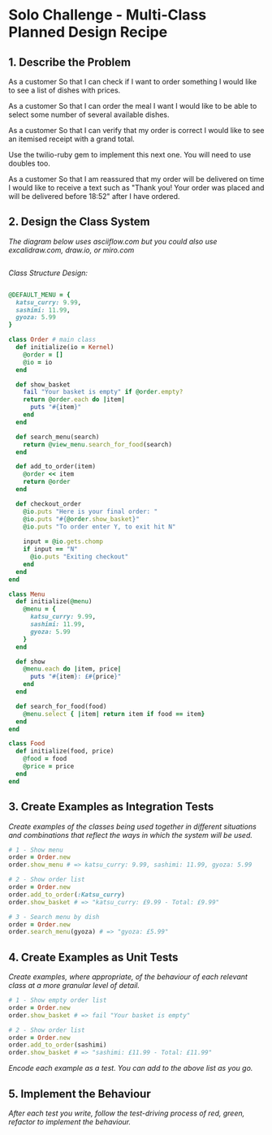 # Solo Challenge - Multi-Class Planned Design Recipe

## 1. Describe the Problem

As a customer
So that I can check if I want to order something
I would like to see a list of dishes with prices.

As a customer
So that I can order the meal I want
I would like to be able to select some number of several available dishes.

As a customer
So that I can verify that my order is correct
I would like to see an itemised receipt with a grand total.

Use the twilio-ruby gem to implement this next one. You will need to use doubles too.

As a customer
So that I am reassured that my order will be delivered on time
I would like to receive a text such as "Thank you! Your order was placed and will be delivered before 18:52" after I have ordered.

## 2. Design the Class System

_The diagram below uses asciiflow.com but you could also use excalidraw.com, draw.io, or miro.com_

```

```

_Class Structure Design:_

```ruby

@DEFAULT_MENU = {
  katsu_curry: 9.99,
  sashimi: 11.99,
  gyoza: 5.99
}

class Order # main class
  def initialize(io = Kernel)
    @order = []
    @io = io
  end

  def show_basket
    fail "Your basket is empty" if @order.empty?
    return @order.each do |item| 
      puts "#{item}"
    end
  end

  def search_menu(search)
    return @view_menu.search_for_food(search)
  end

  def add_to_order(item)  
    @order << item
    return @order
  end

  def checkout_order
    @io.puts "Here is your final order: "
    @io.puts "#{@order.show_basket}"
    @io.puts "To order enter Y, to exit hit N"
    
    input = @io.gets.chomp
    if input == "N"
      @io.puts "Exiting checkout"
    end
  end
end

class Menu
  def initialize(@menu)
    @menu = {
      katsu_curry: 9.99,
      sashimi: 11.99,
      gyoza: 5.99
    }
  end

  def show
    @menu.each do |item, price| 
      puts "#{item}: £#{price}"
    end
  end

  def search_for_food(food)
    @menu.select { |item| return item if food == item}
  end
end

class Food
  def initialize(food, price)
    @food = food
    @price = price
  end
end

```

## 3. Create Examples as Integration Tests

_Create examples of the classes being used together in different situations and
combinations that reflect the ways in which the system will be used._

```ruby
# 1 - Show menu
order = Order.new
order.show_menu # => katsu_curry: 9.99, sashimi: 11.99, gyoza: 5.99

# 2 - Show order list 
order = Order.new
order.add_to_order(:Katsu_curry)
order.show_basket # => "katsu_curry: £9.99 - Total: £9.99"

# 3 - Search menu by dish
order = Order.new
order.search_menu(gyoza) # => "gyoza: £5.99"
```

## 4. Create Examples as Unit Tests

_Create examples, where appropriate, of the behaviour of each relevant class at
a more granular level of detail._

```ruby
# 1 - Show empty order list
order = Order.new
order.show_basket # => fail "Your basket is empty"

# 2 - Show order list 
order = Order.new
order.add_to_order(sashimi)
order.show_basket # => "sashimi: £11.99 - Total: £11.99"
```

_Encode each example as a test. You can add to the above list as you go._

## 5. Implement the Behaviour

_After each test you write, follow the test-driving process of red, green,
refactor to implement the behaviour._